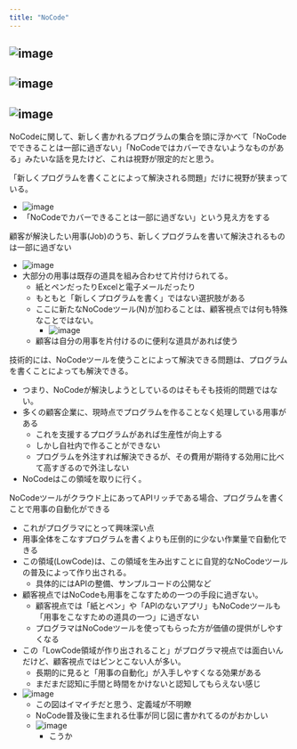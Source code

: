 ```yaml
---
title: "NoCode"
---
```


## ![image](https://gyazo.com/a1b579c15c3a9eb487eb50a3c41a2e5c/thumb/1000)
## ![image](https://gyazo.com/e5d2eb5b040cd7a25408f8c409c5569e/thumb/1000)
## ![image](https://gyazo.com/a5acb46a233422c87d9bf12ae02535a1/thumb/1000)

NoCodeに関して、新しく書かれるプログラムの集合を頭に浮かべて「NoCodeでできることは一部に過ぎない」「NoCodeではカバーできないようなものがある」みたいな話を見たけど、これは視野が限定的だと思う。

「新しくプログラムを書くことによって解決される問題」だけに視野が狭まっている。
- ![image](https://gyazo.com/a1b579c15c3a9eb487eb50a3c41a2e5c/thumb/1000)
- 「NoCodeでカバーできることは一部に過ぎない」という見え方をする


顧客が解決したい用事(Job)のうち、新しくプログラムを書いて解決されるものは一部に過ぎない
- ![image](https://gyazo.com/e5d2eb5b040cd7a25408f8c409c5569e/thumb/1000)
- 大部分の用事は既存の道具を組み合わせて片付けられてる。
    - 紙とペンだったりExcelと電子メールだったり
    - もともと「新しくプログラムを書く」ではない選択肢がある
    - ここに新たなNoCodeツール(N)が加わることは、顧客視点では何も特殊なことではない。
        - ![image](https://gyazo.com/a5acb46a233422c87d9bf12ae02535a1/thumb/1000)
    - 顧客は自分の用事を片付けるのに便利な道具があれば使う

技術的には、NoCodeツールを使うことによって解決できる問題は、プログラムを書くことによっても解決できる。
- つまり、NoCodeが解決しようとしているのはそもそも技術的問題ではない。
- 多くの顧客企業に、現時点でプログラムを作ることなく処理している用事がある
    - これを支援するプログラムがあれば生産性が向上する
    - しかし自社内で作ることができない
    - プログラムを外注すれば解決できるが、その費用が期待する効用に比べて高すぎるので外注しない
- NoCodeはこの領域を取りに行く。

NoCodeツールがクラウド上にあってAPIリッチである場合、プログラムを書くことで用事の自動化ができる
- これがプログラマにとって興味深い点
- 用事全体をこなすプログラムを書くよりも圧倒的に少ない作業量で自動化できる
- この領域(LowCode)は、この領域を生み出すことに自覚的なNoCodeツールの普及によって作り出される。
    - 具体的にはAPIの整備、サンプルコードの公開など
- 顧客視点ではNoCodeも用事をこなすための一つの手段に過ぎない。
    - 顧客視点では「紙とペン」や「APIのないアプリ」もNoCodeツールも「用事をこなすための道具の一つ」に過ぎない
    - プログラマはNoCodeツールを使ってもらった方が価値の提供がしやすくなる
- この「LowCode領域が作り出されること」がプログラマ視点では面白いんだけど、顧客視点ではピンとこない人が多い。
    - 長期的に見ると「用事の自動化」が入手しやすくなる効果がある
    - まだまだ認知に手間と時間をかけないと認知してもらえない感じ
- ![image](https://gyazo.com/1308327aa2f5b32ba0009c97c3278003/thumb/1000)
    - この図はイマイチだと思う、定義域が不明瞭
    - NoCode普及後に生まれる仕事が同じ図に書かれてるのがおかしい
    - ![image](https://gyazo.com/a910fd27040cb58063af7aeaff0d4722/thumb/1000)
        - こうか
